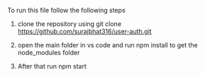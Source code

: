 To run this file follow the following steps

1. clone the repository using 
    git clone https://github.com/surajbhat316/user-auth.git

2.  open the main folder in vs code and run
    npm install to get the node_modules folder

3.  After that run npm start